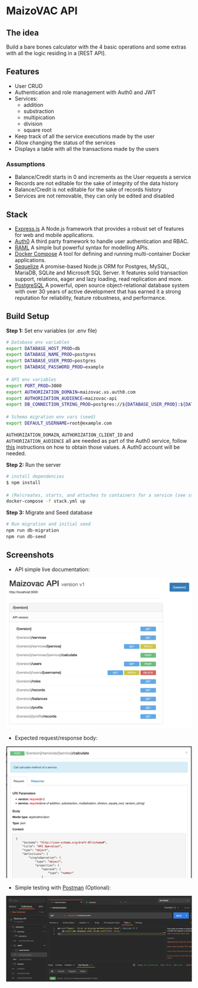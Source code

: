 # MaizoVAC API

## The idea

Build a bare bones calculator with the 4 basic operations and some extras with all the logic residing in a [REST API].

## Features

- User CRUD
- Authentication and role management with Auth0 and JWT
- Services:
    - addition
    - substraction
    - multipication
    - division
    - square root
- Keep track of all the service executions made by the user
- Allow changing the status of the services
- Displays a table with all the transactions made by the users

### Assumptions
- Balance/Credit starts in 0 and increments as the User requests a service
- Records are not editable for the sake of integrity of the data history
- Balance/Credit is not editable for the sake of records history 
- Services are not removable, they can only be edited and disabled

## Stack
- [Express.js](https://expressjs.com)
    A Node.js framework that provides a robust set of features for web and mobile applications. 
- [Auth0](https://auth0.com/)
    A third party framework to handle user authentication and RBAC.
- [RAML](https://raml.org/)
    A simple but powerful syntax for modelling APIs.
- [Docker Compose](https://docs.docker.com/compose/)
    A tool for defining and running multi-container Docker applications.
- [Sequelize](https://sequelize.org/master/)
    A promise-based Node.js ORM for Postgres, MySQL, MariaDB, SQLite and Microsoft SQL Server. It features solid transaction support, relations, eager and lazy loading, read replication and more.
- [PostgreSQL](https://www.postgresql.org/)
    A powerful, open source object-relational database system with over 30 years of active development that has earned it a strong reputation for reliability, feature robustness, and performance. 


## Build Setup

**Step 1:** Set env variables  (or .env file)

```bash
# Database env variables
export DATABASE_HOST_PROD=db
export DATABASE_NAME_PROD=postgres
export DATABASE_USER_PROD=postgres
export DATABASE_PASSWORD_PROD=example
 
# API env variables
export PORT_PROD=3000
export AUTHORIZATION_DOMAIN=maizovac.us.auth0.com 
export AUTHORIZATION_AUDIENCE=maizovac-api
export DB_CONNECTION_STRING_PROD=postgres://${DATABASE_USER_PROD}:${DATABASE_PASSWORD_PROD}@${DATABASE_HOST_PROD}:5432/${DATABASE_NAME_PROD}

# Schema migration env vars (seed)
export DEFAULT_USERNAME=root@example.com
```

`AUTHORIZATION_DOMAIN`, `AUTHORIZATION_CLIENT_ID` and  `AUTHORIZATION_AUDIENCE` all are needed as part of the Auth0 service, follow [this](https://auth.nuxtjs.org/providers/auth0) instructions on how to obtain those values. A Auth0 account will be needed.


**Step 2:** Run the server

```bash
# install dependencies
$ npm install

# (Re)creates, starts, and attaches to containers for a service (see stack.yml for more details)
docker-compose -f stack.yml up
```


**Step 3:** Migrate and Seed database

```bash
# Run migration and initial seed
npm run db-migration
npm run db-seed
```

## Screenshots
- API simple live documentation:

<img src="./src/docs/screenshot-main.png" width="700" alt="Maizovac API"/>

- Expected request/response body:

<img src="./src/docs/screenshot-detail.png" width="700" alt="Maizovac API request"/>

- Simple testing with [Postman](https://www.postman.com/) (Optional):

<img src="./src/docs/screenshot-testing.png" width="700" alt="Maizovac API testing"/>